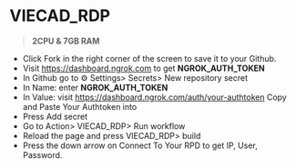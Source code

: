 # VIECAD_RDP

> **2CPU & 7GB RAM**

* Click Fork in the right corner of the screen to save it to your Github.
* Visit https://dashboard.ngrok.com to get **NGROK_AUTH_TOKEN**
* In Github go to ⚙ Settings> Secrets> New repository secret
* In Name: enter **NGROK_AUTH_TOKEN**
* In Value: visit https://dashboard.ngrok.com/auth/your-authtoken Copy and Paste Your Authtoken into
* Press Add secret
* Go to Action> VIECAD_RDP> Run workflow
* Reload the page and press VIECAD_RDP> build
* Press the down arrow on Connect To Your RPD to get IP, User, Password.

